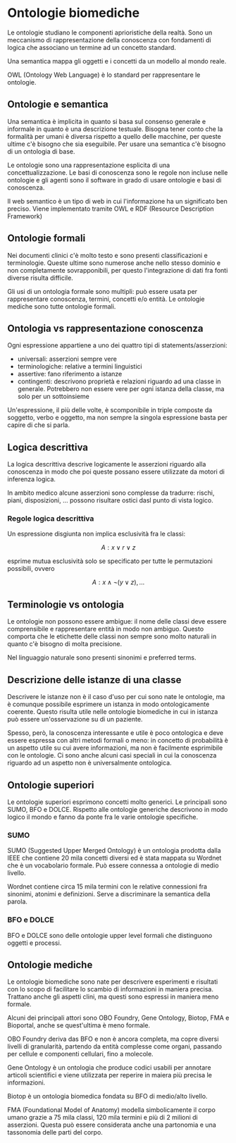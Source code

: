 # Ontologie biomediche 

Le ontologie studiano le componenti aprioristiche della realtà. Sono un meccanismo di rappresentazione della conoscenza con fondamenti di logica che associano un termine ad un concetto standard. 

Una semantica mappa gli oggetti e i concetti da un modello al mondo reale.

OWL (Ontology Web Language) è lo standard per rappresentare le ontologie.

## Ontologie e semantica

Una semantica è implicita in quanto si basa sul consenso generale e informale in quanto è una descrizione testuale. Bisogna tener conto che la formalità per umani è diversa rispetto a quello delle macchine, per queste ultime c'è bisogno che sia eseguibile. Per usare una semantica c'è bisogno di un ontologia di base.

Le ontologie sono una rappresentazione esplicita di una concettualizzazione. Le basi di conoscenza sono le regole non incluse nelle ontologie e gli agenti sono il software in grado di usare ontologie e basi di conoscenza.

Il web semantico è un tipo di web in cui l'informazione ha un significato ben preciso. Viene implementato tramite OWL e RDF (Resource Description Framework)

## Ontologie formali

Nei documenti clinici c'è molto testo e sono presenti classificazioni e terminologie. Queste ultime sono numerose anche nello stesso dominio e non completamente sovrapponibili, per questo l'integrazione di dati fra fonti diverse risulta difficile.

Gli usi di un ontologia formale sono multipli: può essere usata per rappresentare conoscenza, termini, concetti e/o entità. Le ontologie mediche sono tutte ontologie formali.

## Ontologia vs rappresentazione conoscenza

Ogni espressione appartiene a uno dei quattro tipi di statements/asserzioni:

- universali: asserzioni sempre vere
- terminologiche: relative a termini linguistici
- assertive: fano riferimento a istanze
- contingenti: descrivono proprietà e relazioni riguardo ad una classe in generale. Potrebbero non essere vere per ogni istanza della classe, ma solo per un sottoinsieme

Un'espressione, il più delle volte, è scomponibile in triple composte da soggetto, verbo e oggetto, ma non sempre la singola espressione basta per capire di che si parla.


## Logica descrittiva

La logica descrittiva descrive logicamente le asserzioni riguardo alla conoscenza in modo che poi queste possano essere utilizzate da motori di inferenza logica.

In ambito medico alcune asserzioni sono complesse da tradurre: rischi, piani, disposizioni, ... possono risultare ostici dasl punto di vista logico.

### Regole logica descrittiva

Un espressione disgiunta non implica esclusività fra le classi:

$$
A: x \lor r \lor z
$$ 

esprime mutua esclusività solo se specificato per tutte le permutazioni possibili, ovvero 

$$
A: x \land \neg(y \lor z) , \dots
$$

## Terminologie vs ontologia

Le ontologie non possono essere ambigue: il nome delle classi deve essere comprensibile e rappresentare entità in modo non ambiguo. Questo comporta che le etichette delle classi non sempre sono molto naturali in quanto c'è bisogno di molta precisione.

Nel linguaggio naturale sono presenti sinonimi e preferred terms.

## Descrizione delle istanze di una classe

Descrivere le istanze non è il caso d'uso per cui sono nate le ontologie, ma è comunque possibile esprimere un istanza in modo ontologicamente coerente. Questo risulta utile nelle ontologie biomediche in cui in istanza può essere un'osservazione su di un paziente.

Spesso, però, la conoscenza interessante e utile è poco ontologica e deve essere espressa con altri metodi formali o meno: in concetto di probabilità è un aspetto utile su cui avere informazioni, ma non è facilmente esprimibile con le ontologie. Ci sono anche alcuni casi speciali in cui la conoscenza riguardo ad un aspetto non è universalmente ontologica.

## Ontologie superiori

Le ontologie superiori esprimono concetti molto generici. Le principali sono SUMO, BFO e DOLCE. Rispetto alle ontologie generiche descrivono in modo logico il mondo e fanno da ponte fra le varie ontologie specifiche.

### SUMO

SUMO (Suggested Upper Merged Ontology) è un ontologia prodotta dalla IEEE che contiene 20 mila concetti diversi ed è stata mappata su Wordnet che è un vocabolario formale. Può essere connessa a ontologie di medio livello.

Wordnet contiene circa 15 mila termini con le relative connessioni fra sinonimi, atonimi e definizioni. Serve a discriminare la semantica della parola.

### BFO e DOLCE

BFO e DOLCE sono delle ontologie upper level formali che distinguono oggetti e processi.

## Ontologie mediche

Le ontologie biomediche sono nate per descrivere esperimenti e risultati con lo scopo di facilitare lo scambio di informazioni in maniera precisa. Trattano anche gli aspetti clini, ma questi sono espressi in maniera meno formale.

Alcuni dei principali attori sono OBO Foundry, Gene Ontology, Biotop, FMA e Bioportal, anche se quest'ultima è meno formale.

OBO Foundry deriva das BFO e non è ancora completa, ma copre diversi livelli di granularità, partendo da entità complesse come organi, passando per cellule e componenti cellulari, fino a molecole.

Gene Ontology è un ontologia che produce codici usabili per annotare articoli scientifici e viene utilizzata per reperire in maiera più precisa le informazioni.

Biotop è un ontologia biomedica fondata su BFO di medio/alto livello.

FMA (Foundational Model of Anatomy) modella simbolicamente il corpo umano grazie a 75 mila classi, 120 mila termini e più di 2 milioni di asserzioni. Questa può essere considerata anche una partonomia e una tassonomia delle parti del corpo.